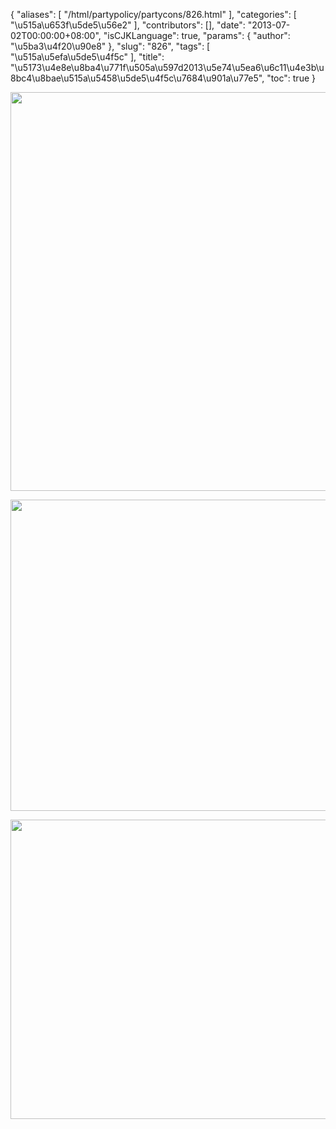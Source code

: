 {
    "aliases": [
        "/html/partypolicy/partycons/826.html"
    ],
    "categories": [
        "\u515a\u653f\u5de5\u56e2"
    ],
    "contributors": [],
    "date": "2013-07-02T00:00:00+08:00",
    "isCJKLanguage": true,
    "params": {
        "author": "\u5ba3\u4f20\u90e8"
    },
    "slug": "826",
    "tags": [
        "\u515a\u5efa\u5de5\u4f5c"
    ],
    "title": "\u5173\u4e8e\u8ba4\u771f\u505a\u597d2013\u5e74\u5ea6\u6c11\u4e3b\u8bc4\u8bae\u515a\u5458\u5de5\u4f5c\u7684\u901a\u77e5",
    "toc": true
}

<img
    src="https://cdn.tfls.online/mirror/full/3997cb6cbe426665667eaefa6a2b2267c5ed9cb5.jpg"
    style="display:block;margin-left:auto;margin-right:auto;"
    decoding="async"
    fetchpriority="auto"
    loading="lazy"
    height="638"
    width="573"
/>


<img
    src="https://cdn.tfls.online/mirror/full/b672e6bc38d543c48426113835b6b366c92d002a.jpg"
    style="display:block;margin-left:auto;margin-right:auto;"
    decoding="async"
    fetchpriority="auto"
    loading="lazy"
    height="498"
    width="569"
/>


<img
    src="https://cdn.tfls.online/mirror/full/0c621fac5f20e4f3914d7fd7a79e8b8e2dde209a.jpg"
    style="display:block;margin-left:auto;margin-right:auto;"
    decoding="async"
    fetchpriority="auto"
    loading="lazy"
    height="479"
    width="566"
/>

